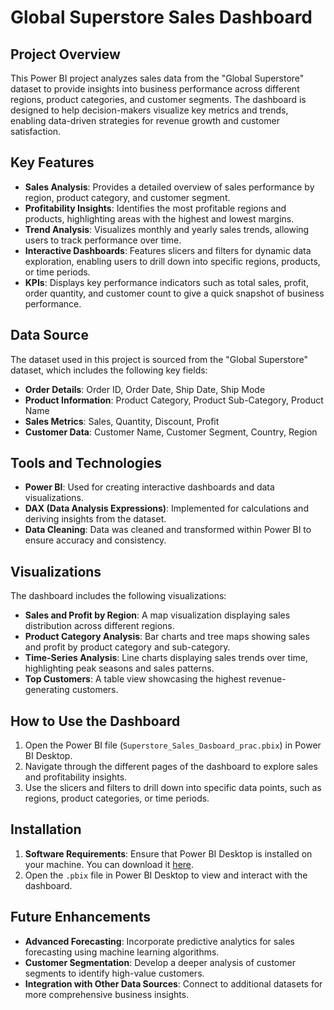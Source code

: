 # Global Superstore Sales Dashboard

## Project Overview
This Power BI project analyzes sales data from the "Global Superstore" dataset to provide insights into business performance across different regions, product categories, and customer segments. The dashboard is designed to help decision-makers visualize key metrics and trends, enabling data-driven strategies for revenue growth and customer satisfaction.

## Key Features
- **Sales Analysis**: Provides a detailed overview of sales performance by region, product category, and customer segment.
- **Profitability Insights**: Identifies the most profitable regions and products, highlighting areas with the highest and lowest margins.
- **Trend Analysis**: Visualizes monthly and yearly sales trends, allowing users to track performance over time.
- **Interactive Dashboards**: Features slicers and filters for dynamic data exploration, enabling users to drill down into specific regions, products, or time periods.
- **KPIs**: Displays key performance indicators such as total sales, profit, order quantity, and customer count to give a quick snapshot of business performance.

## Data Source
The dataset used in this project is sourced from the "Global Superstore" dataset, which includes the following key fields:
- **Order Details**: Order ID, Order Date, Ship Date, Ship Mode
- **Product Information**: Product Category, Product Sub-Category, Product Name
- **Sales Metrics**: Sales, Quantity, Discount, Profit
- **Customer Data**: Customer Name, Customer Segment, Country, Region

## Tools and Technologies
- **Power BI**: Used for creating interactive dashboards and data visualizations.
- **DAX (Data Analysis Expressions)**: Implemented for calculations and deriving insights from the dataset.
- **Data Cleaning**: Data was cleaned and transformed within Power BI to ensure accuracy and consistency.

## Visualizations
The dashboard includes the following visualizations:
- **Sales and Profit by Region**: A map visualization displaying sales distribution across different regions.
- **Product Category Analysis**: Bar charts and tree maps showing sales and profit by product category and sub-category.
- **Time-Series Analysis**: Line charts displaying sales trends over time, highlighting peak seasons and sales patterns.
- **Top Customers**: A table view showcasing the highest revenue-generating customers.

## How to Use the Dashboard
1. Open the Power BI file (`Superstore_Sales_Dasboard_prac.pbix`) in Power BI Desktop.
2. Navigate through the different pages of the dashboard to explore sales and profitability insights.
3. Use the slicers and filters to drill down into specific data points, such as regions, product categories, or time periods.

## Installation
1. **Software Requirements**: Ensure that Power BI Desktop is installed on your machine. You can download it [here](https://powerbi.microsoft.com/desktop/).
2. Open the `.pbix` file in Power BI Desktop to view and interact with the dashboard.

## Future Enhancements
- **Advanced Forecasting**: Incorporate predictive analytics for sales forecasting using machine learning algorithms.
- **Customer Segmentation**: Develop a deeper analysis of customer segments to identify high-value customers.
- **Integration with Other Data Sources**: Connect to additional datasets for more comprehensive business insights.
